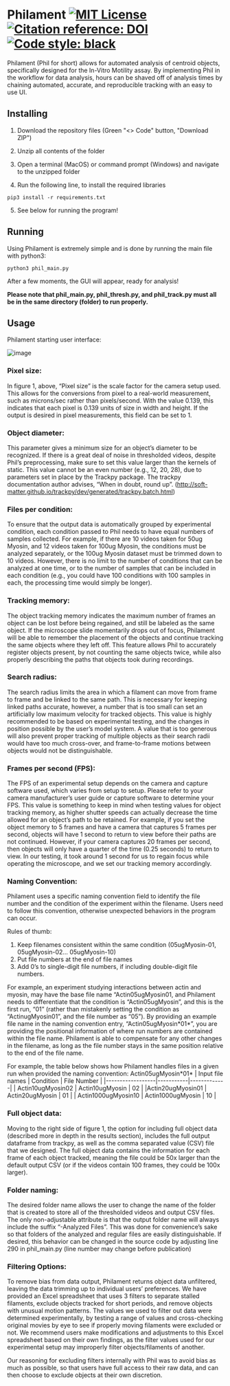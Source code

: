 # Philament  <a href="https://github.com/maxwellbowser/philament/blob/master/LICENSE"><img alt="MIT License" src="https://img.shields.io/badge/license-MIT-blue"></a>  <a href="https://google.com"><img alt= "Citation reference: DOI" src="https://img.shields.io/badge/DOI-[insert here]-forestgreen"></a>  <a href="https://github.com/psf/black"><img alt="Code style: black" src="https://img.shields.io/badge/code%20style-black-000000.svg"></a>

Philament (Phil for short) allows for automated analysis of centroid objects, specifically designed for the In-Vitro Motility assay. By implementing Phil in the workflow for data analysis, hours can be shaved off of analysis times by chaining automated, accurate, and reproducible tracking with an easy to use UI.

## Installing

1. Download the repository files (Green "<> Code" button, "Download ZIP")

2. Unzip all contents of the folder

3. Open a terminal (MacOS) or command prompt (Windows) and navigate to the unzipped folder

4. Run the following line, to install the required libraries
   
```
pip3 install -r requirements.txt
```

5. See below for running the program!

## Running

Using Philament is extremely simple and is done by running the main file with python3:
```
python3 phil_main.py
```

After a few moments, the GUI will appear, ready for analysis!

**Please note that phil_main.py, phil_thresh.py, and phil_track.py must all be in the same directory (folder) to run properly.**

## Usage
Philament starting user interface:

![image](https://github.com/maxwellbowser/philament/assets/107726558/f90f2bdf-662f-4946-8c97-d41630f4ff02)



### Pixel size:
In figure 1, above, “Pixel size” is the scale factor for the camera setup used. This allows for the conversions from pixel to a real-world measurement, such as microns/sec rather than pixels/second. With the value 0.139, this indicates that each pixel is 0.139 units of size in width and height. If the output is desired in pixel measurements, this field can be set to 1. 

### Object diameter:
This parameter gives a minimum size for an object’s diameter to be recognized. If there is a great deal of noise in thresholded videos, despite Phil’s preprocessing, make sure to set this value larger than the kernels of static. This value cannot be an even number (e.g., 12, 20, 28), due to parameters set in place by the Trackpy package. The trackpy documentation author advises, “When in doubt, round up”. (http://soft-matter.github.io/trackpy/dev/generated/trackpy.batch.html)

### Files per condition:
To ensure that the output data is automatically grouped by experimental condition, each condition passed to Phil needs to have equal numbers of samples collected. For example, if there are 10 videos taken for 50ug Myosin, and 12 videos taken for 100ug Myosin, the conditions must be analyzed separately, or the 100ug Myosin dataset must be trimmed down to 10 videos. However,  there is no limit to the number of conditions that can be analyzed at one time, or to the number of samples that can be included in each condition (e.g., you could have 100 conditions with 100 samples in each, the processing time would simply be longer).

### Tracking memory:
The object tracking memory indicates the maximum number of frames an object can be lost before being regained, and still be labeled as the same object. If the microscope slide momentarily drops out of focus, Philament will be able to remember the placement of the objects and continue tracking the same objects where they left off. This feature allows Phil to accurately register objects present, by not counting the same objects twice, while also properly describing the paths that objects took during recordings. 

### Search radius:
The search radius limits the area in which a filament can move from frame to frame and be linked to the same path. This is necessary for keeping linked paths accurate, however, a number that is too small can set an artificially low maximum velocity for tracked objects. This value is highly recommended to be based on experimental testing, and the changes in position possible by the user’s model system. A value that is too generous will also prevent proper tracking of multiple objects as their search radii would have too much cross-over, and frame-to-frame motions between objects would not be distinguishable.

### Frames per second (FPS):
The FPS of an experimental setup depends on the camera and capture software used, which varies from setup to setup. Please refer to your camera manufacturer’s user guide or capture software to determine your FPS. This value is something to keep in mind when testing values for object tracking memory, as higher shutter speeds can actually decrease the time allowed for an object’s path to be retained. For example, if you set the object memory to 5 frames and have a camera that captures 5 frames per second, objects will have 1 second to return to view before their paths are not continued. However, if your camera captures 20 frames per second, then objects will only have a quarter of the time (0.25 seconds) to return to view. In our testing, it took around 1 second for us to regain focus while operating the microscope, and we set our tracking memory accordingly.

### Naming Convention:
Philament uses a specific naming convention field to identify the file number and the condition of the experiment within the filename. Users need to follow this convention, otherwise unexpected behaviors in the program can occur. 

Rules of thumb:
1)	Keep filenames consistent within the same condition (05ugMyosin-01, 05ugMyosin-02… 05ugMyosin-10)
2)	Put file numbers at the end of file names
3)	Add 0’s to single-digit file numbers, if including double-digit file numbers.  

For example, an experiment studying interactions between actin and myosin, may have the base file name “Actin05ugMyosin01, and Philament needs to differentiate that the condition is “Actin05ugMyosin”, and this is the first run, “01” (rather than mistakenly setting the condition as “ActinugMyosin01”, and the file number as “05”). By providing an example file name in the naming convention entry, “Actin05ugMyosin\*01\*”, you are providing the positional information of where run numbers are contained within the file name. Philament is able to compensate for any other changes in the filename, as long as the file number stays in the same position relative to the end of the file name. 

For example, the table below shows how Philament handles files in a given run when provided the naming convention: Actin05ugMyosin\*01\*
| Input file names | Condition | File Number |
|------------------|-----------|-------------|
| Actin10ugMyosin02	| Actin10ugMyosin |	02 |
|Actin20ugMyosin01 | Actin20ugMyosin | 01 |
| Actin1000ugMyosin10 | Actin1000ugMyosin | 10 |


### Full object data:
Moving to the right side of  figure 1, the option for including full object data (described more in depth in the results section), includes the full output dataframe from trackpy, as well as the comma separated value (CSV) file that we designed. The full object data contains the information for each frame of each object tracked, meaning the file could be 50x larger than the default output CSV (or if the videos contain 100 frames, they could be 100x larger). 

### Folder naming:
The desired folder name allows the user to change the name of the folder that is created to store all of the thresholded videos and output CSV files. The only non-adjustable attribute is that the output folder name will always include the suffix “-Analyzed Files”. This was done for convenience’s sake so that folders of the analyzed and regular files are easily distinguishable. If desired, this behavior can be changed in the source code by adjusting line 290 in phil_main.py (line number may change before publication)

### Filtering Options:
To remove bias from data output, Philament returns object data unfiltered, leaving the data trimming up to individual users’ preferences. We have provided an Excel spreadsheet that uses 3 filters to separate stalled filaments, exclude objects tracked for short periods, and remove objects with unusual motion patterns. The values we used to filter out data were determined experimentally, by testing a range of values and cross-checking original movies by eye to see if properly moving filaments were excluded or not. We recommend users make modifications and adjustments to this Excel spreadsheet based on their own findings, as the filter values used for our experimental setup may improperly filter objects/filaments of another. 

Our reasoning for excluding filters internally with Phil was to avoid bias as much as possible, so that users have full access to their raw data, and can then choose to exclude objects at their own discretion. 
